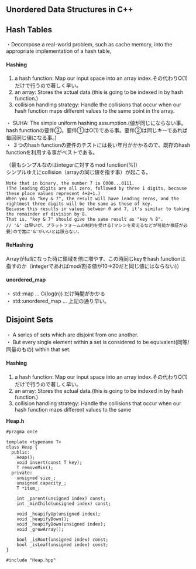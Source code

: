 ## Unordered Data Structures in C++

## Hash Tables
・Decompose a real-world problem, such as cache memory, into the appropriate implementation of a hash table,<br>

#### Hashing
1. a hash function: Map our input space into an array index.その代わりO(1)だけで行うので著しく早い。<br>
2. an array: Stores the actual data.(this is going to be indexed in by hash function.)<br>
3. collision handling strategy: Handle the collisions that occur when our hash function maps different values to the same point in the array.<br>

・ SUHA: The simple uniform hashing assumption.(値が同じにならない事。hash functionの要件③。要件①はO(1)である事。要件②は同じキーであれば毎回同じ値になる事。)<br>
・ ３つのhash functionの要件のテストには長い年月がかかるので、既存のhash functionを利用する事がベストである。<br>

（最もシンプルなのはintegerに対するmod function(%)）<br>
シンプルゆえにcollision（arrayの同じ値を指す事）が起こる。
```
Note that in binary, the number 7 is 0000...0111.
(The leading digits are all zero, followed by three 1 digits, because these place values represent 4+2+1.)
When you do "key & 7", the result will have leading zeros, and the rightmost three digits will be the same as those of key.
Because this results in values between 0 and 7, it's similar to taking the remainder of division by 8.
That is, "key & 7" should give the same result as "key % 8".
// '&' は早いが、プラットフォームの制約を受ける(マシンを変えるなどが可能か検証が必要)ので常に'&'がいいとは限らない。
```

#### ReHashing
Arrayがfullになった時に領域を倍に増やす、この時同じkeyをhash functionは指すのか（integerであればmod(割る値が10->20だと同じ値にはならない)）

#### unordered_map
・ std::map ... O(log(n)) だけ時間がかかる<br>
・ std::unordered_map ... 上記の通り早い。<br>

## Disjoint Sets
・ A series of sets which are disjoint from one another.<br>
・ But every single element within a set is considered to be equivalent(同等/同量のもの) within that set.<br>

#### Hashing
1. a hash function: Map our input space into an array index.その代わりO(1)だけで行うので著しく早い。<br>
2. an array: Stores the actual data.(this is going to be indexed in by hash function.)<br>
3. collision handling strategy: Handle the collisions that occur when our hash function maps different values to the same 

**Heap.h**<br>
```
#pragma once

template <typename T>
class Heap {
  public:
    Heap();
    void insert(const T key);
    T removeMin();
  private:
    unsigned size_;
    unsigned capacity_;
    T *item_;
    
    int _parent(unsigned index) const;
    int _minChild(unsigned index) const;

    void _heapifyUp(unsigned index);
    void _heapifyDown();
    void _heapifyDown(unsigned index);
    void _growArray();

    bool _isRoot(unsigned index) const;
    bool _isLeaf(unsigned index) const;
}

#include "Heap.hpp"
```
